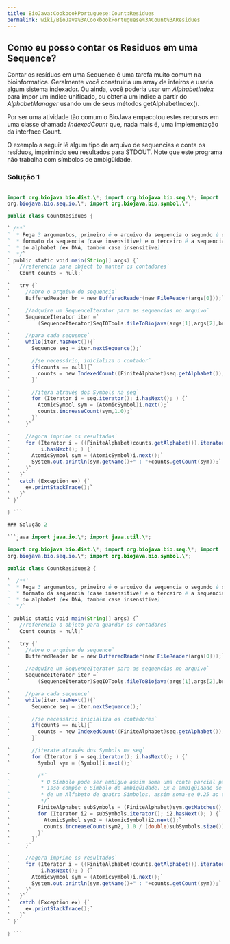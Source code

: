 ```yaml
---
title: BioJava:CookbookPortuguese:Count:Residues
permalink: wiki/BioJava%3ACookbookPortuguese%3ACount%3AResidues
---
```


Como eu posso contar os Residuos em uma Sequence?
-------------------------------------------------

Contar os resíduos em uma Sequence é uma tarefa muito comum na
bioinformatica. Geralmente você construiria um array de inteiros e
usaria algum sistema indexador. Ou ainda, você poderia usar um
*AlphabetIndex* para impor um índice unificado, ou obteria um indice a
partir do *AlphabetManager* usando um de seus métodos
getAlphabetIndex().

Por ser uma atividade tão comum o BioJava empacotou estes recursos em
uma classe chamada *IndexedCount* que, nada mais é, uma implementação da
interface Count.

O exemplo a seguir lê algum tipo de arquivo de sequencias e conta os
resíduos, imprimindo seu resultados para STDOUT. Note que este programa
não trabalha com símbolos de ambigüidade.

### Solução 1

```java import java.io.\*; import java.util.\*;

import org.biojava.bio.dist.\*; import org.biojava.bio.seq.\*; import
org.biojava.bio.seq.io.\*; import org.biojava.bio.symbol.\*;

public class CountResidues {

` /**`  
`  * Pega 3 argumentos, primeiro é o arquivo da sequencia o segundo é o`  
`  * formato da sequencia (case insensitive) e o terceiro é a sequencia`  
`  * do alphabet (ex DNA, também case insensitive)`  
`  */`  
` public static void main(String[] args) {`  
`   //referencia para object to manter os contadores`  
`   Count counts = null;`

`   try {`  
`     //abre o arquivo de sequencia`  
`     BufferedReader br = new BufferedReader(new FileReader(args[0]));`

`     //adquire um SequenceIterator para as sequencias no arquivo`  
`     SequenceIterator iter =`  
`         (SequenceIterator)SeqIOTools.fileToBiojava(args[1],args[2],br);`

`     //para cada sequence`  
`     while(iter.hasNext()){`  
`       Sequence seq = iter.nextSequence();`

`       //se necessário, inicializa o contador`  
`       if(counts == null){`  
`         counts = new IndexedCount((FiniteAlphabet)seq.getAlphabet());`  
`       }`

`       //itera através dos Symbols na seq`  
`       for (Iterator i = seq.iterator(); i.hasNext(); ) {`  
`         AtomicSymbol sym = (AtomicSymbol)i.next();`  
`         counts.increaseCount(sym,1.0);`  
`       }`  
`     }`

`     //agora imprime os resultados`  
`     for (Iterator i = ((FiniteAlphabet)counts.getAlphabet()).iterator();`  
`          i.hasNext(); ) {`  
`       AtomicSymbol sym = (AtomicSymbol)i.next();`  
`       System.out.println(sym.getName()+" : "+counts.getCount(sym));`  
`     }`  
`   }`  
`   catch (Exception ex) {`  
`     ex.printStackTrace();`  
`   }`  
` }`

} ```

### Solução 2

```java import java.io.\*; import java.util.\*;

import org.biojava.bio.dist.\*; import org.biojava.bio.seq.\*; import
org.biojava.bio.seq.io.\*; import org.biojava.bio.symbol.\*;

public class CountResidues2 {

`  /**`  
`  * Pega 3 argumentos, primeiro é o arquivo da sequencia o segundo é o`  
`  * formato da sequencia (case insensitive) e o terceiro é a sequencia`  
`  * do alphabet (ex DNA, também case insensitive)`  
`  */`

` public static void main(String[] args) {`  
`   //referencia o objeto para guardar os contadores`  
`   Count counts = null;`

`   try {`  
`     //abre o arquivo de sequence`  
`     BufferedReader br = new BufferedReader(new FileReader(args[0]));`

`     //adquire um SequenceIterator para as sequencias no arquivo`  
`     SequenceIterator iter =`  
`         (SequenceIterator)SeqIOTools.fileToBiojava(args[1],args[2],br);`

`     //para cada sequence`  
`     while(iter.hasNext()){`  
`       Sequence seq = iter.nextSequence();`

`       //se necessário inicializa os contadores`  
`       if(counts == null){`  
`         counts = new IndexedCount((FiniteAlphabet)seq.getAlphabet());`  
`       }`

`       //iterate através dos Symbols na seq`  
`       for (Iterator i = seq.iterator(); i.hasNext(); ) {`  
`         Symbol sym = (Symbol)i.next();`

`         /*`  
`          * O Símbolo pode ser ambíguo assim soma uma conta parcial para cada Símbolo`  
`          * isso compõe o Símbolo de ambigüidade. Ex a ambigüidade de DNA que n é feito`  
`          * de um Alfabeto de quatro Símbolos, assim soma-se 0.25 ao count de cada um.`  
`          */`  
`         FiniteAlphabet subSymbols = (FiniteAlphabet)sym.getMatches();`  
`         for (Iterator i2 = subSymbols.iterator(); i2.hasNext(); ) {`  
`           AtomicSymbol sym2 = (AtomicSymbol)i2.next();`  
`           counts.increaseCount(sym2, 1.0 / (double)subSymbols.size());`  
`         }`  
`       }`  
`     }`

`     //agora imprime os resultados`  
`     for (Iterator i = ((FiniteAlphabet)counts.getAlphabet()).iterator();`  
`          i.hasNext(); ) {`  
`       AtomicSymbol sym = (AtomicSymbol)i.next();`  
`       System.out.println(sym.getName()+" : "+counts.getCount(sym));`  
`     }`  
`   }`  
`   catch (Exception ex) {`  
`     ex.printStackTrace();`  
`   }`  
` }`

} ```
